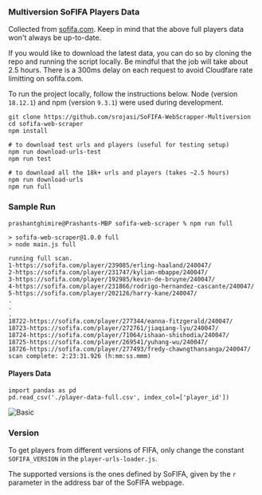 ### Multiversion SoFIFA Players Data

Collected from [sofifa.com](https://sofifa.com).
Keep in mind that the above full players data won't always be up-to-date.

If you would like to download the latest data, you can do so by cloning the repo and running the script locally. 
Be mindful that the job will take about 2.5 hours. There is a 300ms delay on each request to avoid Cloudfare rate limitting on sofifa.com.

To run the project locally, follow the instructions below.
Node (version `18.12.1`) and npm (version `9.3.1`) were used during development.

```
git clone https://github.com/srojasi/SoFIFA-WebScrapper-Multiversion
cd sofifa-web-scraper
npm install

# to download test urls and players (useful for testing setup)
npm run download-urls-test
npm run test

# to download all the 18k+ urls and players (takes ~2.5 hours)
npm run download-urls
npm run full
```

### Sample Run
```
prashantghimire@Prashants-MBP sofifa-web-scraper % npm run full

> sofifa-web-scraper@1.0.0 full
> node main.js full

running full scan.
1-https://sofifa.com/player/239085/erling-haaland/240047/
2-https://sofifa.com/player/231747/kylian-mbappe/240047/
3-https://sofifa.com/player/192985/kevin-de-bruyne/240047/
4-https://sofifa.com/player/231866/rodrigo-hernandez-cascante/240047/
5-https://sofifa.com/player/202126/harry-kane/240047/
.
.
.
18722-https://sofifa.com/player/277344/eanna-fitzgerald/240047/
18723-https://sofifa.com/player/272761/jiaqiang-lyu/240047/
18724-https://sofifa.com/player/71064/ishaan-shishodia/240047/
18725-https://sofifa.com/player/269541/yuhang-wu/240047/
18726-https://sofifa.com/player/277493/fredy-chawngthansanga/240047/
scan complete: 2:23:31.926 (h:mm:ss.mmm)
```

#### Players Data

```
import pandas as pd
pd.read_csv('./player-data-full.csv', index_col=['player_id'])
```

<img src="images/player_data.png"  alt="Basic"/>

### Version

To get players from different versions of FIFA, only change the constant `SOFIFA_VERSION` in the `player-urls-loader.js`.

The supported versions is the ones defined by SoFIFA, given by the `r` parameter in the address bar of the SoFIFA webpage.
